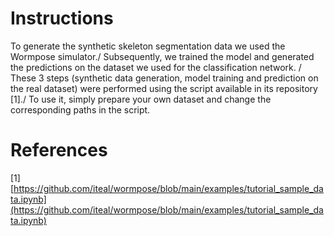 # Instructions
To generate the synthetic skeleton segmentation data we used the Wormpose simulator./
Subsequently, we trained the model and generated the predictions on the dataset we used for the classification network. /
These 3 steps (synthetic data generation, model training and prediction on the real dataset) were performed using the script available in its repository [1]./ To use it, simply prepare your own dataset and change the corresponding paths in the script.

# References 
[1] [https://github.com/iteal/wormpose/blob/main/examples/tutorial_sample_data.ipynb](https://github.com/iteal/wormpose/blob/main/examples/tutorial_sample_data.ipynb)
